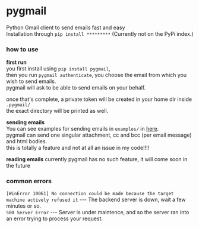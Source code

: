# pygmail
Python Gmail client to send emails fast and easy  
Installation through `pip install *********` (Currently not on the PyPi index.)  
  
### how to use
**first run**  
you first install using `pip install pygmail`,  
then you run `pygmail authenticate`, you choose the email from which you wish to send emails.  
pygmail will ask to be able to send emails on your behalf.  

once that's complete, a private token will be created in your home dir inside `.pygmail/`  
the exact directory will be printed as well.  

**sending emails**  
You can see examples for sending emails in `examples/` in [here](https://github.com/utkrstht/pygmail).  
pygmail can send one singular attachment, cc and bcc (per email message) and html bodies.  
this is totally a feature and not at all an issue in my code!!!!

**reading emails**
currently pygmail has no such feature, it will come soon in the future  

### common errors
`[WinError 10061] No connection could be made because the target machine actively refused it` --- The backend server is down, wait a few minutes or so.  
`500 Server Error` --- Server is under maintence, and so the server ran into an error trying to process your request.
